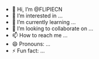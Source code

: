 - 👋 Hi, I’m @FLIPIECN
- 👀 I’m interested in ...
- 🌱 I’m currently learning ...
- 💞️ I’m looking to collaborate on ...
- 📫 How to reach me ...
- 😄 Pronouns: ...
- ⚡ Fun fact: ...

<!---
FLIPIECN/FLIPIECN is a ✨ special ✨ repository because its `README.md` (this file) appears on your GitHub profile.
You can click the Preview link to take a look at your changes.
--->
